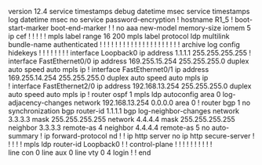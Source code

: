version 12.4
service timestamps debug datetime msec
service timestamps log datetime msec
no service password-encryption
!
hostname R1_5
!
boot-start-marker
boot-end-marker
!
!
no aaa new-model
memory-size iomem 5
ip cef
!
!
!
!
!
mpls label range 16 200
mpls label protocol ldp
multilink bundle-name authenticated
!
!
!
!
!
!
!
!
!
!
!
!
!
!
!
!
!
!
!
!
!
archive
 log config
  hidekeys
! 
!
!
!
!
!
!
!
interface Loopback0
 ip address 1.1.1.1 255.255.255.255
!
interface FastEthernet0/0
 ip address 169.255.15.254 255.255.255.0
 duplex auto
 speed auto
 mpls ip
!
interface FastEthernet0/1
 ip address 169.255.14.254 255.255.255.0
 duplex auto
 speed auto
 mpls ip  
!
interface FastEthernet2/0
 ip address 192.168.13.254 255.255.255.0
 duplex auto
 speed auto
 mpls ip
!
router ospf 1
 mpls ldp autoconfig area 0
 log-adjacency-changes
 network 192.168.13.254 0.0.0.0 area 0
!
router bgp 1
 no synchronization
 bgp router-id 1.1.1.1
 bgp log-neighbor-changes
 network 3.3.3.3 mask 255.255.255.255
 network 4.4.4.4 mask 255.255.255.255
 neighbor 3.3.3.3 remote-as 4
 neighbor 4.4.4.4 remote-as 5
 no auto-summary
!
ip forward-protocol nd
!
!
ip http server
no ip http secure-server
!
!
!
!
!
mpls ldp router-id Loopback0
!
!
control-plane
!
!
!
!
!
!
!
!
!
!         
line con 0
line aux 0
line vty 0 4
 login
!
!
end